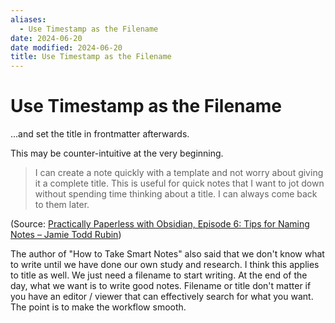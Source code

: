 ```yaml
---
aliases:
  - Use Timestamp as the Filename
date: 2024-06-20
date modified: 2024-06-20
title: Use Timestamp as the Filename
---
```


# Use Timestamp as the Filename

...and set the title in frontmatter afterwards.

This may be counter-intuitive at the very beginning.

> I can create a note quickly with a template and not worry about giving it a complete title. This is useful for quick notes that I want to jot down without spending time thinking about a title. I can always come back to them later.

(Source: [Practically Paperless with Obsidian, Episode 6: Tips for Naming Notes – Jamie Todd Rubin](https://jamierubin.net/2021/11/09/practically-paperless-with-obsidian-episode-6-tips-for-naming-notes/))

The author of "How to Take Smart Notes" also said that we don't know what to write until we have done our own study and research. I think this applies to title as well. We just need a filename to start writing. At the end of the day, what we want is to write good notes. Filename or title don't matter if you have an editor / viewer that can effectively search for what you want. The point is to make the workflow smooth.
